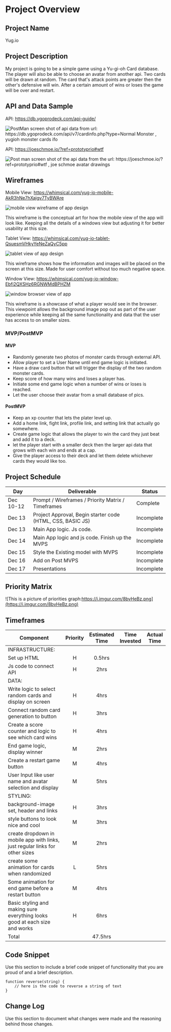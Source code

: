 # Project Overview

## Project Name

Yug.io

## Project Description

My project is going to be a simple game using a Yu-gi-oh Card database. The player will also be able to choose an avatar from another api. Two cards will be drawn at random. The card that's attack points are greater then the other's defensive will win. After a certain amount of wins or loses the game will be over and restart.

## API and Data Sample

API: https://db.ygoprodeck.com/api-guide/

![PostMan screen shot of api data from url: https://db.ygoprodeck.com/api/v7/cardinfo.php?type=Normal Monster , yugioh monster cards ifo](https://i.imgur.com/IUJxthV.png)

API: https://joeschmoe.io/?ref=prototyprio#wtf

![Post man screen shot of the api data from the url: https://joeschmoe.io/?ref=prototyprio#wtf , joe schmoe avatar drawings](https://i.imgur.com/eEIINeI.png)

## Wireframes

Mobile View:
https://whimsical.com/yug-io-mobile-AkR3hNe7hXajgv7TyBWAre

![mobile view wireframe of app design](https://i.imgur.com/EY8yx5D.png)

This wireframe is the conceptual art for how the mobile view of the app will look like. Keeping all the details of a windows view but adjusting it for better usability at this size.

Tablet View:
https://whimsical.com/yug-io-tablet-QsuesmVHkyYeNeZaQyC5pp

![tablet view of app design](https://i.imgur.com/8qWSei7.png)

This wireframe shows how the information and images will be placed on the screen at this size. Made for user comfort without too much negative space.

Window View:
https://whimsical.com/yug-io-window-Ebfi2QXSHz6RGNWMdBPHZM

![window browser view of app](https://i.imgur.com/w1Ugr0M.png)

This wireframe is a showcase of what a player would see in the browser. This viewpoint allows the background image pop out as part of the user experience while keeping all the same functionality and data that the user has access to on smaller sizes.

### MVP/PostMVP

#### MVP

- Randomly generate two photos of monster cards through external API.
- Allow player to set a User Name until end game logic is initiated.
- Have a draw card button that will trigger the display of the two random monster cards.
- Keep score of how many wins and loses a player has.
- Initiate some end game logic when a number of wins or loses is reached.
- Let the user choose their avatar from a small database of pics.

#### PostMVP

- Keep an xp counter that lets the plater level up.
- Add a home link, fight link, profile link, and setting link that actually go somewhere.
- Create game logic that allows the player to win the card they just beat and add it to a deck.
- let the player start with a smaller deck then the larger api data that grows with each win and ends at a cap.
- Give the player access to their deck and let them delete whichever cards they would like too.

## Project Schedule

| Day       | Deliverable                                                | Status     |
| --------- | ---------------------------------------------------------- | ---------- |
| Dec 10-12 | Prompt / Wireframes / Priority Matrix / Timeframes         | Complete   |
| Dec 13    | Project Approval, Begin starter code (HTML, CSS, BASIC JS) | Incomplete |
| Dec 13    | Main App logic. Js code.                                   | Incomplete |
| Dec 14    | Main App logic and js code. Finish up the MVPS             | Incomplete |
| Dec 15    | Style the Existing model with MVPS                         | Incomplete |
| Dec 16    | Add on Post MVPS                                           | Incomplete |
| Dec 17    | Presentations                                              | Incomplete |

## Priority Matrix

![This is a picture of priorities graph:https://i.imgur.com/8bvHeBz.png](https://i.imgur.com/8bvHeBz.png)

## Timeframes

| Component                                                                    | Priority | Estimated Time | Time Invested | Actual Time |
| ---------------------------------------------------------------------------- | :------: | :------------: | :-----------: | :---------: |
| INFRASTRUCTURE:                                                              |          |                |               |             |
| Set up HTML                                                                  |    H     |     0.5hrs     |               |             |
| Js code to connect API                                                       |    H     |      2hrs      |               |             |
| DATA:                                                                        |
| Write logic to select random cards and display on screen                     |    H     |      4hrs      |               |             |
| Connect random card generation to button                                     |    H     |      3hrs      |               |             |
| Create a score counter and logic to see which card wins                      |    H     |      4hrs      |               |             |
| End game logic, display winner                                               |    M     |      2hrs      |               |             |
| Create a restart game button                                                 |    M     |      4hrs      |               |             |
| User Input like user name and avatar selection and display                   |    M     |      5hrs      |               |             |
| STYLING:                                                                     |
| background-image set, header and links                                       |    H     |      3hrs      |               |             |
| style buttons to look nice and cool                                          |    M     |      3hrs      |               |             |
| create dropdown in mobile app with links, just regular links for other sizes |    M     |      2hrs      |               |             |
| create some animation for cards when randomized                              |    L     |      5hrs      |               |             |
| Some animation for end game before a restart button                          |    M     |      4hrs      |               |             |
| Basic styling and making sure everything looks good at each size and works   |    H     |      6hrs      |               |             |
| Total                                                                        |          |    47.5hrs     |               |             |

## Code Snippet

Use this section to include a brief code snippet of functionality that you are proud of and a brief description.

```
function reverse(string) {
	// here is the code to reverse a string of text
}
```

## Change Log

Use this section to document what changes were made and the reasoning behind those changes.
